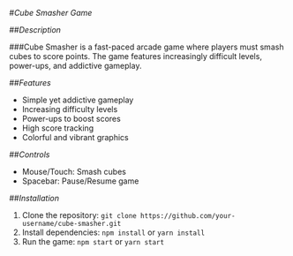 #*Cube Smasher Game*

##*Description*

###Cube Smasher is a fast-paced arcade game where players must smash cubes to score points. The game features increasingly difficult levels, power-ups, and addictive gameplay.

##*Features*

- Simple yet addictive gameplay
- Increasing difficulty levels
- Power-ups to boost scores
- High score tracking
- Colorful and vibrant graphics

##*Controls*

- Mouse/Touch: Smash cubes
- Spacebar: Pause/Resume game

##*Installation*

1. Clone the repository: `git clone https://github.com/your-username/cube-smasher.git`
2. Install dependencies: `npm install` or `yarn install`
3. Run the game: `npm start` or `yarn start`
